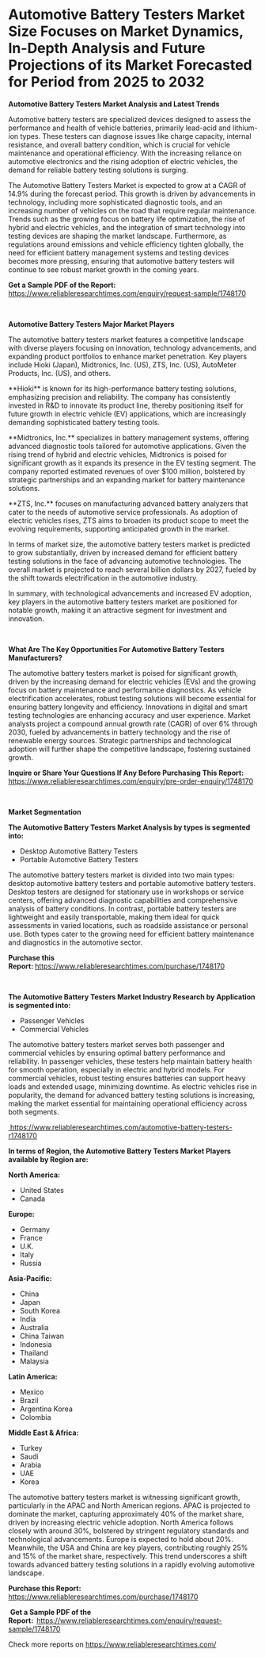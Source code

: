 <p><h1>Automotive Battery Testers Market Size Focuses on Market Dynamics, In-Depth Analysis and Future Projections of its Market Forecasted for Period from 2025 to 2032</h1></p><p><strong>Automotive Battery Testers Market Analysis and Latest Trends</strong></p>
<p><p>Automotive battery testers are specialized devices designed to assess the performance and health of vehicle batteries, primarily lead-acid and lithium-ion types. These testers can diagnose issues like charge capacity, internal resistance, and overall battery condition, which is crucial for vehicle maintenance and operational efficiency. With the increasing reliance on automotive electronics and the rising adoption of electric vehicles, the demand for reliable battery testing solutions is surging.</p><p>The Automotive Battery Testers Market is expected to grow at a CAGR of 14.9% during the forecast period. This growth is driven by advancements in technology, including more sophisticated diagnostic tools, and an increasing number of vehicles on the road that require regular maintenance. Trends such as the growing focus on battery life optimization, the rise of hybrid and electric vehicles, and the integration of smart technology into testing devices are shaping the market landscape. Furthermore, as regulations around emissions and vehicle efficiency tighten globally, the need for efficient battery management systems and testing devices becomes more pressing, ensuring that automotive battery testers will continue to see robust market growth in the coming years.</p></p>
<p><strong>Get a Sample PDF of the Report:&nbsp;</strong> <a href="https://www.reliableresearchtimes.com/enquiry/request-sample/1748170?utm_campaign=2310&utm_medium=2&utm_source=Github&utm_content=ia&utm_term=11022025&utm_id=automotive-battery-testers">https://www.reliableresearchtimes.com/enquiry/request-sample/1748170</a></p>
<p>&nbsp;</p>
<p><strong>Automotive Battery Testers Major Market Players</strong></p>
<p><p>The automotive battery testers market features a competitive landscape with diverse players focusing on innovation, technology advancements, and expanding product portfolios to enhance market penetration. Key players include Hioki (Japan), Midtronics, Inc. (US), ZTS, Inc. (US), AutoMeter Products, Inc. (US), and others.</p><p>**Hioki** is known for its high-performance battery testing solutions, emphasizing precision and reliability. The company has consistently invested in R&D to innovate its product line, thereby positioning itself for future growth in electric vehicle (EV) applications, which are increasingly demanding sophisticated battery testing tools. </p><p>**Midtronics, Inc.** specializes in battery management systems, offering advanced diagnostic tools tailored for automotive applications. Given the rising trend of hybrid and electric vehicles, Midtronics is poised for significant growth as it expands its presence in the EV testing segment. The company reported estimated revenues of over $100 million, bolstered by strategic partnerships and an expanding market for battery maintenance solutions.</p><p>**ZTS, Inc.** focuses on manufacturing advanced battery analyzers that cater to the needs of automotive service professionals. As adoption of electric vehicles rises, ZTS aims to broaden its product scope to meet the evolving requirements, supporting anticipated growth in the market.</p><p>In terms of market size, the automotive battery testers market is predicted to grow substantially, driven by increased demand for efficient battery testing solutions in the face of advancing automotive technologies. The overall market is projected to reach several billion dollars by 2027, fueled by the shift towards electrification in the automotive industry.</p><p>In summary, with technological advancements and increased EV adoption, key players in the automotive battery testers market are positioned for notable growth, making it an attractive segment for investment and innovation.</p></p>
<p>&nbsp;</p>
<p><strong>What Are The Key Opportunities For Automotive Battery Testers Manufacturers?</strong></p>
<p><p>The automotive battery testers market is poised for significant growth, driven by the increasing demand for electric vehicles (EVs) and the growing focus on battery maintenance and performance diagnostics. As vehicle electrification accelerates, robust testing solutions will become essential for ensuring battery longevity and efficiency. Innovations in digital and smart testing technologies are enhancing accuracy and user experience. Market analysts project a compound annual growth rate (CAGR) of over 6% through 2030, fueled by advancements in battery technology and the rise of renewable energy sources. Strategic partnerships and technological adoption will further shape the competitive landscape, fostering sustained growth.</p></p>
<p><strong>Inquire or Share Your Questions If Any Before Purchasing This Report:</strong> <a href="https://www.reliableresearchtimes.com/enquiry/pre-order-enquiry/1748170?utm_campaign=2310&utm_medium=2&utm_source=Github&utm_content=ia&utm_term=11022025&utm_id=automotive-battery-testers">https://www.reliableresearchtimes.com/enquiry/pre-order-enquiry/1748170</a></p>
<p>&nbsp;</p>
<p><strong>Market Segmentation</strong></p>
<p><strong>The Automotive Battery Testers Market Analysis by types is segmented into:</strong></p>
<p><ul><li>Desktop Automotive Battery Testers</li><li>Portable Automotive Battery Testers</li></ul></p>
<p><p>The automotive battery testers market is divided into two main types: desktop automotive battery testers and portable automotive battery testers. Desktop testers are designed for stationary use in workshops or service centers, offering advanced diagnostic capabilities and comprehensive analysis of battery conditions. In contrast, portable battery testers are lightweight and easily transportable, making them ideal for quick assessments in varied locations, such as roadside assistance or personal use. Both types cater to the growing need for efficient battery maintenance and diagnostics in the automotive sector.</p></p>
<p><strong>Purchase this Report:&nbsp;</strong><a href="https://www.reliableresearchtimes.com/purchase/1748170?utm_campaign=2310&utm_medium=2&utm_source=Github&utm_content=ia&utm_term=11022025&utm_id=automotive-battery-testers">https://www.reliableresearchtimes.com/purchase/1748170</a></p>
<p>&nbsp;</p>
<p><strong>The Automotive Battery Testers Market Industry Research by Application is segmented into:</strong></p>
<p><ul><li>Passenger Vehicles</li><li>Commercial Vehicles</li></ul></p>
<p><p>The automotive battery testers market serves both passenger and commercial vehicles by ensuring optimal battery performance and reliability. In passenger vehicles, these testers help maintain battery health for smooth operation, especially in electric and hybrid models. For commercial vehicles, robust testing ensures batteries can support heavy loads and extended usage, minimizing downtime. As electric vehicles rise in popularity, the demand for advanced battery testing solutions is increasing, making the market essential for maintaining operational efficiency across both segments.</p></p>
<p><a href="https://www.reliableresearchtimes.com/automotive-battery-testers-r1748170?utm_campaign=2310&utm_medium=2&utm_source=Github&utm_content=ia&utm_term=11022025&utm_id=automotive-battery-testers">&nbsp;https://www.reliableresearchtimes.com/automotive-battery-testers-r1748170</a></p>
<p><strong>In terms of Region, the Automotive Battery Testers Market Players available by Region are:</strong></p>
<p>
    <p> <strong> North America: </strong>
        <ul>
            <li>United States</li>
            <li>Canada</li>
        </ul>
        </p> 
    <p> <strong> Europe: </strong>
        <ul>
            <li>Germany</li>
            <li>France</li>
            <li>U.K.</li>
            <li>Italy</li>
            <li>Russia</li>
        </ul>
        </p> 
    <p> <strong> Asia-Pacific: </strong>
        <ul>
            <li>China</li>
            <li>Japan</li>
            <li>South Korea</li>
            <li>India</li>
            <li>Australia</li>
            <li>China Taiwan</li>
            <li>Indonesia</li>
            <li>Thailand</li>
            <li>Malaysia</li>
        </ul>
        </p> 
    <p> <strong> Latin America: </strong>
        <ul>
            <li>Mexico</li>
            <li>Brazil</li>
            <li>Argentina Korea</li>
            <li>Colombia</li>
        </ul>
        </p> 
    <p> <strong> Middle East & Africa: </strong>
        <ul>
            <li>Turkey</li>
            <li>Saudi</li>
            <li>Arabia</li>
            <li>UAE</li>
            <li>Korea</li>
        </ul>
    </p>
    </p>
<p><p>The automotive battery testers market is witnessing significant growth, particularly in the APAC and North American regions. APAC is projected to dominate the market, capturing approximately 40% of the market share, driven by increasing electric vehicle adoption. North America follows closely with around 30%, bolstered by stringent regulatory standards and technological advancements. Europe is expected to hold about 20%. Meanwhile, the USA and China are key players, contributing roughly 25% and 15% of the market share, respectively. This trend underscores a shift towards advanced battery testing solutions in a rapidly evolving automotive landscape.</p></p>
<p><strong>Purchase this Report: </strong><a href="https://www.reliableresearchtimes.com/purchase/1748170?utm_campaign=2310&utm_medium=2&utm_source=Github&utm_content=ia&utm_term=11022025&utm_id=automotive-battery-testers">https://www.reliableresearchtimes.com/purchase/1748170</a></p>
<p>&nbsp;<strong>Get a Sample PDF of the Report:&nbsp;&nbsp;</strong><a href="https://www.reliableresearchtimes.com/enquiry/request-sample/1748170?utm_campaign=2310&utm_medium=2&utm_source=Github&utm_content=ia&utm_term=11022025&utm_id=automotive-battery-testers">https://www.reliableresearchtimes.com/enquiry/request-sample/1748170</a></p>
<p><strong></strong></p>
<p>Check more reports on <a href="https://www.reliableresearchtimes.com/?utm_campaign=2310&utm_medium=2&utm_source=Github&utm_content=ia&utm_term=11022025&utm_id=automotive-battery-testers">https://www.reliableresearchtimes.com/</a></p>